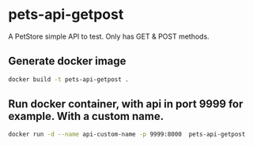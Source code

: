 # pets-api-getpost
A PetStore simple API to test. Only has GET &amp; POST methods.


## Generate docker image
```bash
docker build -t pets-api-getpost .
```

## Run docker container, with api in port 9999 for example. With a custom name.
```bash
docker run -d --name api-custom-name -p 9999:8000  pets-api-getpost
```